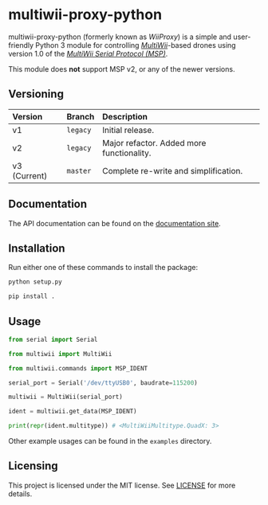 # multiwii-proxy-python

multiwii-proxy-python (formerly known as _WiiProxy_) is a simple and user-friendly Python 3 module for controlling [_MultiWii_](https://github.com/multiwii/multiwii-firmware)-based drones using version 1.0 of the [_MultiWii Serial Protocol (MSP)_](http://www.multiwii.com/wiki/index.php?title=Multiwii_Serial_Protocol).

This module does **not** support MSP v2, or any of the newer versions.

## Versioning

| Version      | Branch   | Description                               |
| :---         | :---     | :---                                      |
| v1           | `legacy` | Initial release.                          |
| v2           | `legacy` | Major refactor. Added more functionality. |
| v3 (Current) | `master` | Complete re-write and simplification.     |

## Documentation

The API documentation can be found on the [documentation site](https://bluday.github.io/multiwii-proxy-python/).

## Installation

Run either one of these commands to install the package:

```sh
python setup.py

pip install .
```

## Usage

```python
from serial import Serial

from multiwii import MultiWii

from multiwii.commands import MSP_IDENT

serial_port = Serial('/dev/ttyUSB0', baudrate=115200)

multiwii = MultiWii(serial_port)

ident = multiwii.get_data(MSP_IDENT)

print(repr(ident.multitype)) # <MultiWiiMultitype.QuadX: 3>
```

Other example usages can be found in the `examples` directory.

## Licensing

This project is licensed under the MIT license. See [LICENSE](https://github.com/BluDay/multiwii-proxy-python/blob/master/LICENSE) for more details.
